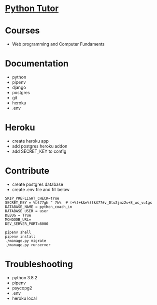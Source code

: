 # [Python Tutor](pythoncoach.in)

# Courses

- Web programming and Computer Fundaments

# Documentation

- python
- pipenv
- django
- postgres
- git
- heroku
- .env

# Heroku

- create heroku app
- add postgres heroku addon
- add SECRET_KEY to config

# Contribute

- create postgres database
- create .env file and fill below

```
SKIP_PREFLIGHT_CHECK=true
SECRET_KEY = %bl77gh ^ 7h%  # (+%(+k&e%)lk$77#v_0tu2jmz2u+8_ws_vu1gs
DATABASE_NAME = python_coach_in
DATABASE_USER = user
DEBUG = True
MONGODB_URL=
DEV_SERVER_PORT=8000
```

```
pipenv shell
pipenv install
./manage.py migrate
./manage.py runserver
```

# Troubleshooting

- python 3.8.2
- pipenv
- psycopg2
- .env
- heroku local
